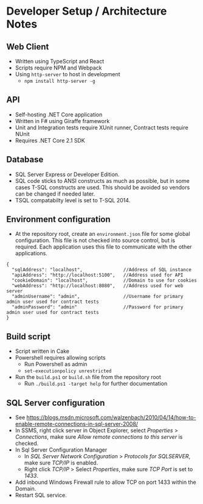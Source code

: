 # Developer Setup / Architecture Notes

## Web Client
- Written using TypeScript and React
- Scripts require NPM and Webpack
- Using `http-server` to host in development
    - `npm install http-server -g`

## API
- Self-hosting .NET Core application
- Written in F# using Giraffe framework
- Unit and Integration tests require XUnit runner, Contract tests require NUnit
- Requires .NET Core 2.1 SDK

## Database
- SQL Server Express or Developer Edition.
- SQL code sticks to ANSI constructs as much as possible, but in some cases T-SQL constructs are used. This should be avoided so vendors can be changed if needed later.
- TSQL compatabilty level is set to T-SQL 2014.

## Environment configuration
- At the repository root, create an `environment.json` file for some global configuration. This file is not checked into source control, but is required. Each application uses this file to communicate with the other applications.

```
{
  "sqlAddress": "localhost",               //Address of SQL instance
  "apiAddress": "http://localhost:5100",   //Address used for API
  "cookieDomain": "localhost",             //Domain to use for cookies
  "webAddress": "http://localhost:8080",   //Address used for web server
  "adminUsername": "admin",                //Username for primary admin user used for contract tests
  "adminPassword": "admin"                 //Password for primary admin user used for contract tests
}
```

## Build script
- Script written in Cake
- Powershell requires allowing scripts
    - Run Powershell as admin
    - `set-executionpolicy unrestricted`
- Run the `build.ps1` or `build.sh` file from the repository root
    - Run `./build.ps1 -target help` for further documentation

## SQL Server configuration
- See https://blogs.msdn.microsoft.com/walzenbach/2010/04/14/how-to-enable-remote-connections-in-sql-server-2008/
- In SSMS, right click server in Object Explorer, select _Properties_ > _Connections_, make sure _Allow remote connections to this server_ is checked.
- In Sql Server Configuration Manager 
    - In _SQL Server Network Configuration_ > _Protocols for SQLSERVER_, make sure _TCP/IP_ is enabled.
    - Right click _TCP/IP_ > Select _Properties_, make sure _TCP Port_ is set to _1433_.
- Add inbound Windows Firewall rule to allow TCP on port 1433 within the Domain.
- Restart SQL service.